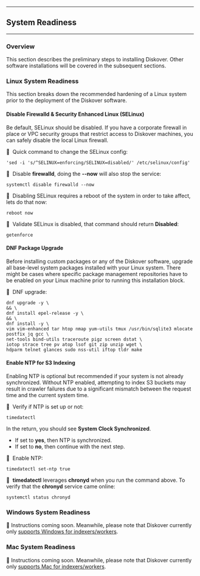 ___
## System Readiness
___

### Overview

This section describes the preliminary steps to installing Diskover. Other software installations will be covered in the subsequent sections.

### Linux System Readiness

This section breaks down the recommended hardening of a Linux system prior to the deployment of the Diskover software.

#### Disable Firewalld & Security Enhanced Linux (SELinux)

Be default, SELinux should be disabled. If you have a corporate firewall in place or VPC security groups that restrict access to Diskover machines, you can safely disable the local Linux firewall.

🔴 &nbsp;Quick command to change the SELinux config: 
```
'sed -i 's/^SELINUX=enforcing/SELINUX=disabled/' /etc/selinux/config'
```

🔴 &nbsp;Disable **firewalld**, doing the **--now** will also stop the service:
```
systemctl disable firewalld --now
```
  
🔴 &nbsp;Disabling SELinux requires a reboot of the system in order to take affect, lets do that now:
```
reboot now
```

🔴 &nbsp;Validate SELinux is disabled, that command should return **Disabled**:
```
getenforce
```

#### DNF Package Upgrade

Before installing custom packages or any of the Diskover software, upgrade all base-level system packages installed with your Linux system. There might be cases where specific package management repositories have to be enabled on your Linux machine prior to running this installation block.

🔴 &nbsp;DNF upgrade:
```
dnf upgrade -y \
&& \
dnf install epel-release -y \
&& \
dnf install -y \
vim vim-enhanced tar htop nmap yum-utils tmux /usr/bin/sqlite3 mlocate postfix jq gcc \
net-tools bind-utils traceroute pigz screen dstat \
iotop strace tree pv atop lsof git zip unzip wget \
hdparm telnet glances sudo nss-util iftop tldr make
```

#### Enable NTP for S3 Indexing

Enabling NTP is optional but recommended if your system is not already synchronized. Without NTP enabled, attempting to index S3 buckets may result in crawler failures due to a significant mismatch between the request time and the current system time.

🔴 &nbsp;Verify if NTP is set up or not: 
```
timedatectl
```

In the return, you should see **System Clock Synchronized**. 
- If set to **yes**, then NTP is synchronized.
- If set to **no**, then continue with the next step.


🔴 &nbsp;Enable NTP:
```
timedatectl set-ntp true
```

🔴 &nbsp;**timedatectl** leverages **chronyd** when you run the command above. To verify that the **chronyd** service came online: 
```
systemctl status chronyd
```

### Windows System Readiness

🚧 Instructions coming soon. Meanwhile, please note that Diskover currently only [supports Windows for indexers/workers]().

### Mac System Readiness

🚧 Instructions coming soon. Meanwhile, please note that Diskover currently only [supports Mac for indexers/workers]().
